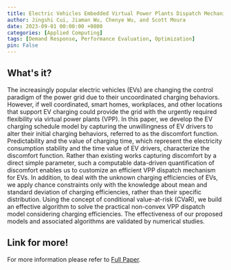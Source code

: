 ```yaml
---
title: Electric Vehicles Embedded Virtual Power Plants Dispatch Mechanism Design Considering Charging Efficiencies.
author: Jingshi Cui, Jiaman Wu, Chenye Wu, and Scott Moura
date: 2023-09-01 00:00:00 +0800
categories: [Applied Computing]
tags: [Demand Response, Performance Evaluation, Optimization]
pin: False
---
```


## What's it?

The increasingly popular electric vehicles (EVs) are changing the control paradigm of the power grid due to their uncoordinated charging behaviors. However, if well coordinated, smart homes, workplaces, and other locations that support EV charging could provide the grid with the urgently required flexibility via virtual power plants (VPP). In this paper, we develop the EV charging schedule model by capturing the unwillingness of EV drivers to alter their initial charging behaviors, referred to as the discomfort function. Predictability and the value of charging time, which represent the electricity consumption stability and the time value of EV drivers, characterize the discomfort function. Rather than existing works capturing discomfort by a direct simple parameter, such a computable data-driven quantification of discomfort enables us to customize an efficient VPP dispatch mechanism for EVs. In addition, to deal with the unknown charging efficiencies of EVs, we apply chance constraints only with the knowledge about mean and standard deviation of charging efficiencies, rather than their specific distribution. Using the concept of conditional value-at-risk (CVaR), we build an effective algorithm to solve the practical non-convex VPP dispatch model considering charging efficiencies. The effectiveness of our proposed models and associated algorithms are validated by numerical studies.

## Link for more!
For more information please refer to [Full Paper](https://www.sciencedirect.com/science/article/pii/S030626192301348X).
